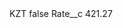 <?xml version="1.0" encoding="UTF-8"?>
<CustomMetadata xmlns="http://soap.sforce.com/2006/04/metadata" xmlns:xsi="http://www.w3.org/2001/XMLSchema-instance" xmlns:xsd="http://www.w3.org/2001/XMLSchema">
    <label>KZT</label>
    <protected>false</protected>
    <values>
        <field>Rate__c</field>
        <value xsi:type="xsd:double">421.27</value>
    </values>
</CustomMetadata>
